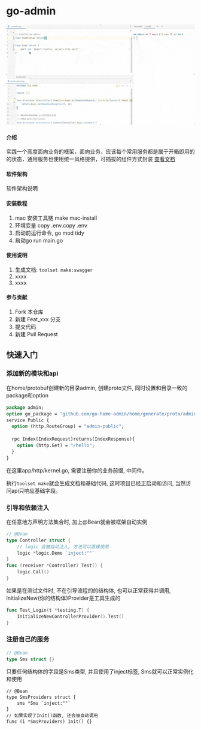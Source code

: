 # go-admin
![image](https://github.com/go-home-admin/toolset/blob/main/show.gif)
#### 介绍
实践一个高度面向业务的框架，面向业务，应该每个常用服务都是属于开箱即用的的状态，通用服务也使用统一风格提供，可插拔的组件方式封装
[查看文档](https://learnku.com/docs/go-admin)

#### 软件架构
软件架构说明


#### 安装教程

1. mac 安装工具链 make mac-install
2. 环境变量 copy .env.copy .env
3. 启动前运行命令, go mod tidy
4. 启动go run main.go

#### 使用说明

1.  生成文档: `toolset make:swagger`
2.  xxxx
3.  xxxx

#### 参与贡献

1. Fork 本仓库
2. 新建 Feat_xxx 分支
3. 提交代码
4. 新建 Pull Request

## 快速入门
### 添加新的模块和api
在home/protobuf创建新的目录admin, 创建proto文件, 同时设置和目录一致的package和option
~~~~protobuf
package admin;
option go_package = "github.com/go-home-admin/home/generate/proto/admin";
service Public {
  option (http.RouteGroup) = "admin-public";

  rpc Index(IndexRequest)returns(IndexResponse){
    option (http.Get) = "/hello";
  }
}
~~~~
在这里app/http/kernel.go, 需要注册你的业务前缀, 中间件。

执行`toolset make`就会生成文档和基础代码, 这时项目已经正启动和访问, 当然访问api只响应基础字段。

### 引导和依赖注入
在任意地方声明方法集合时, 加上@Bean就会被框架自动实例
~~~~go
// @Bean
type Controller struct {
    // logic 会被自动注入, 方法可以直接使用
    logic *logic.Demo `inject:""`
}
func (receiver *Controller) Test() {
    logic.Call()
}
~~~~
如果是在测试文件时, 不在引导流程的的结构体, 也可以正常获得并调用, InitializeNew{你的结构体}Provider是工具生成的
~~~~go
func Test_Login(t *testing.T) {
    InitializeNewControllerProvider().Test()
}
~~~~

### 注册自己的服务
~~~~go
// @Bean
type Sms struct {}
~~~~
只要任何结构体的字段是Sms类型, 并且使用了inject标签, Sms就可以正常实例化和使用
~~~~
// @Bean
type SmsProviders struct {
    sms *Sms `inject:""`
}
// 如果实现了Init()函数, 还会被自动调用
func (i *SmsProviders) Init() {}
~~~~
